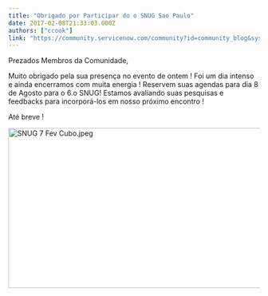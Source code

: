 ```yaml
---
title: "Obrigado por Participar do o SNUG Sao Paulo"
date: 2017-02-08T21:33:03.000Z
authors: ["ccook"]
link: "https://community.servicenow.com/community?id=community_blog&sys_id=5a6e22eddbd0dbc01dcaf3231f961967"
---
```

<p>Prezados Membros da Comunidade, </p><p></p><p>Muito obrigado pela sua presença no evento de ontem ! Foi um dia intenso e ainda encerramos com muita energia ! Reservem suas agendas para dia 8 de Agosto para o 6.o SNUG! Estamos avaliando suas pesquisas e feedbacks para incorporá-los em nosso próximo encontro !</p><p>Até breve !</p><p><img  alt="SNUG 7 Fev Cubo.jpeg" class="image-1 jive-image" src="3381c806dbd4db048c8ef4621f9619f9.iix" style="width: 620px; height: 321px;"/></p>